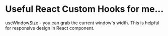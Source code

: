 # Useful React Custom Hooks for me...

useWindowSize - you can grab the current window's width. This is helpful for responsive design in React component. 
